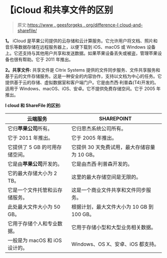 # 【iCloud 和共享文件的区别

> 原文:[https://www . geesforgeks . org/difference-I cloud-and-sharefile/](https://www.geeksforgeeks.org/difference-between-icloud-and-sharefile/)

**1。**
iCloud 是苹果公司提供的云存储和云计算服务。它允许用户将文档、照片和音乐等数据存储在远程服务器上，以便下载到 iOS、macOS 或 Windows 设备上。它还支持与其他用户共享和发送数据。如果苹果设备丢失或被盗，管理苹果设备也很有帮助。它于 2011 年推出。

**2。共享文件:**
共享文件是 Citrix Systems 提供的文件同步服务、文件共享服务和基于云的文件存储服务。这是一种安全的内容协作，支持以文档为中心的任务。它提供基于云的存储、虚拟数据室和客户端门户。它是由杰西·利普森(T4)开发的。适用于 Windows、macOS、iOS、安卓。它不提供免费存储空间。它于 2005 年推出。

**I cloud 和 ShareFile 的区别:**

<center>

| 云端服务 | SHAREPOINT |
| --- | --- |
| 它归**苹果公司**所有。 | 它归思杰系统公司所有。 |
| 它于 2011 年推出。 | 它于 2005 年推出。 |
| 它提供了 5 GB 的可用存储空间。 | 它提供 30 天免费试用，最大存储容量为 10 GB。 |
| 它是由**苹果公司**开发的。 | 它是由杰西·利普森开发的。 |
| 它的最大存储大小为 2 TB。 | 这里的最大存储空间是无限的。 |
| 它是一个文件托管和云存储服务。 | 这是一个商业文件共享和文件同步服务。 |
| 此处最大文件大小为 50 GB。 | 根据计划，最大文件大小为 10 GB 到 100 GB。 |
| 它用于存储个人和专业数据。 | 它用于存储小型和大型业务相关数据。 |
| 一般是为 macOS 和 iOS 设计的。 | Windows、OS X、安卓、iOS 都支持。 |

</center>